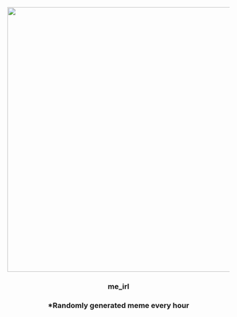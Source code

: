 <p align="center">
        <img src="https://i.redd.it/3tb2loreezw91.jpg" width="600" height="600">
        </p>
        <h3 align="center">me_irl</h3>
        <h3 align="center">*Randomly generated meme every hour</h3>
    